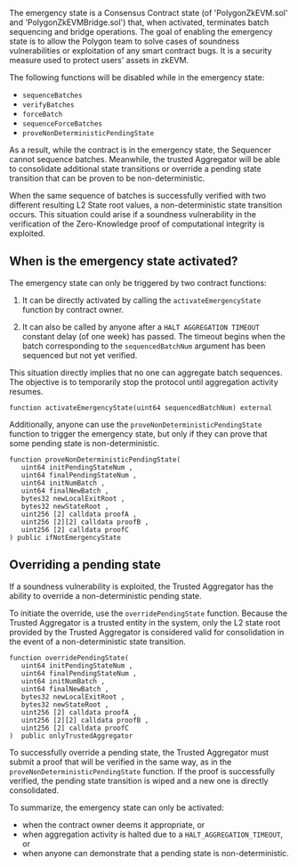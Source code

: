 The emergency state is a Consensus Contract state (of 'PolygonZkEVM.sol' and 'PolygonZkEVMBridge.sol') that, when activated, terminates batch sequencing and bridge operations. The goal of enabling the emergency state is to allow the Polygon team to solve cases of soundness vulnerabilities or exploitation of any smart contract bugs. It is a security measure used to protect users' assets in zkEVM.

The following functions will be disabled while in the emergency state:

- `sequenceBatches`
- `verifyBatches`
- `forceBatch`
- `sequenceForceBatches`
- `proveNonDeterministicPendingState`

As a result, while the contract is in the emergency state, the Sequencer cannot sequence batches. Meanwhile, the trusted Aggregator will be able to consolidate additional state transitions or override a pending state transition that can be proven to be non-deterministic.

When the same sequence of batches is successfully verified with two different resulting L2 State root values, a non-deterministic state transition occurs. This situation could arise if a soundness vulnerability in the verification of the Zero-Knowledge proof of computational integrity is exploited.

## When is the emergency state activated?

The emergency state can only be triggered by two contract functions:

1. It can be directly activated by calling the `activateEmergencyState` function by contract owner.

2. It can also be called by anyone after a `HALT AGGREGATION TIMEOUT` constant delay (of one week) has passed. The timeout begins when the batch corresponding to the `sequencedBatchNum` argument has been sequenced but not yet verified.

This situation directly implies that no one can aggregate batch sequences. The objective is to temporarily stop the protocol until aggregation activity resumes.

```
function activateEmergencyState(uint64 sequencedBatchNum) external
```

Additionally, anyone can use the `proveNonDeterministicPendingState` function to trigger the emergency state, but only if they can prove that some pending state is non-deterministic.

```
function proveNonDeterministicPendingState( 
   uint64 initPendingStateNum , 
   uint64 finalPendingStateNum ,
   uint64 initNumBatch ,
   uint64 finalNewBatch , 
   bytes32 newLocalExitRoot , 
   bytes32 newStateRoot ,
   uint256 [2] calldata proofA , 
   uint256 [2][2] calldata proofB , 
   uint256 [2] calldata proofC 
) public ifNotEmergencyState
```

## Overriding a pending state

If a soundness vulnerability is exploited, the Trusted Aggregator has the ability to override a non-deterministic pending state.

To initiate the override, use the `overridePendingState` function. Because the Trusted Aggregator is a trusted entity in the system, only the L2 state root provided by the Trusted Aggregator is considered valid for consolidation in the event of a non-deterministic state transition.

```
function overridePendingState( 
   uint64 initPendingStateNum , 
   uint64 finalPendingStateNum , 
   uint64 initNumBatch ,
   uint64 finalNewBatch ,
   bytes32 newLocalExitRoot ,
   bytes32 newStateRoot ,
   uint256 [2] calldata proofA , 
   uint256 [2][2] calldata proofB , 
   uint256 [2] calldata proofC 
)  public onlyTrustedAggregator
```

To successfully override a pending state, the Trusted Aggregator must submit a proof that will be verified in the same way, as in the `proveNonDeterministicPendingState` function. If the proof is successfully verified, the pending state transition is wiped and a new one is directly consolidated.

To summarize, the emergency state can only be activated:

- when the contract owner deems it appropriate, or
- when aggregation activity is halted due to a `HALT_AGGREGATION_TIMEOUT`, or
- when anyone can demonstrate that a pending state is non-deterministic.
